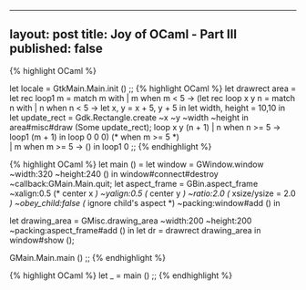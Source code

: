 
---
layout: post
title: Joy of OCaml - Part III
published: false
---
{% highlight OCaml %}

let locale = GtkMain.Main.init ()
;;
{% highlight OCaml %}
let drawrect area = 
let rec loop1 m =
  match m with
    | m when m < 5 ->
      (let rec loop x y n =
        match n with
        | n when n < 5 ->
          let x, y = x + 5, y + 5 in
          let width, height = 10,10 in
          let update_rect = Gdk.Rectangle.create ~x ~y ~width ~height  in
          area#misc#draw (Some update_rect);
          loop x y (n + 1)
        | n when n >= 5 -> loop1 (m + 1)
      in loop 0 0 0)
   (* when m >= 5 *)  
    | m when m >= 5 -> ()
in loop1 0
;;
{% endhighlight %}

{% highlight OCaml %}
let main () =
  let window = GWindow.window ~width:320 ~height:240 () in
  window#connect#destroy ~callback:GMain.Main.quit;
  let aspect_frame = GBin.aspect_frame 
    ~xalign:0.5 (* center x *)
    ~yalign:0.5 (* center y *)
    ~ratio:2.0	(* xsize/ysize = 2.0 *)
    ~obey_child:false (* ignore child's aspect *)
    ~packing:window#add () in

  let drawing_area = GMisc.drawing_area ~width:200 ~height:200 ~packing:aspect_frame#add () in
  let dr = drawrect drawing_area in
  window#show ();
 
  GMain.Main.main ()
;;
{% endhighlight %}

{% highlight OCaml %}
let _ = main ()
;;
{% endhighlight %}
